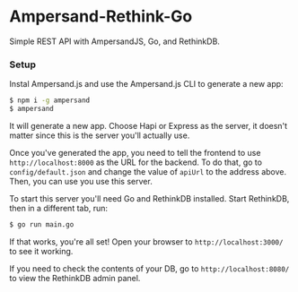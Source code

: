 # Ampersand-Rethink-Go

Simple REST API with AmpersandJS, Go, and RethinkDB.

### Setup

Instal Ampersand.js and use the Ampersand.js CLI to generate a new app:


```bash
$ npm i -g ampersand
$ ampersand
```

It will generate a new app. Choose Hapi or Express as the server, it doesn't matter since this is the server you'll actually use.

Once you've generated the app, you need to tell the frontend to use `http://localhost:8000` as the URL for the backend. To do that, go to `config/default.json` and change the value of `apiUrl` to the address above. Then, you can use you use this server.

To start this server you'll need Go and RethinkDB installed. Start RethinkDB, then in a different tab, run:

```bash
$ go run main.go
```

If that works, you're all set! Open your browser to `http://localhost:3000/` to see it working.

If you need to check the contents of your DB, go to `http://localhost:8080/` to view the RethinkDB admin panel.

